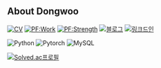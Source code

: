 ## About Dongwoo
   
[![CV](https://img.shields.io/badge/CV-100000?style=for-the-badge&logo=github&logoColor=white)](https://github.com/ddooom/ddooom/blob/main/CV%20%EA%B9%80%EB%8F%99%EC%9A%B0.pdf)
[![PF:Work](https://img.shields.io/badge/PORTFOLIO:Work_Experience-100000?style=for-the-badge&logo=github&logoColor=white)](https://github.com/ddooom/ddooom/blob/main/%EA%B2%BD%EB%A0%A5%20%ED%8F%AC%ED%8A%B8%ED%8F%B4%EB%A6%AC%EC%98%A4.pdf)
[![PF:Strength](https://img.shields.io/badge/PORTFOLIO:Strengths-100000?style=for-the-badge&logo=github&logoColor=white)](https://github.com/ddooom/ddooom/blob/main/%ED%8F%AC%ED%8A%B8%ED%8F%B4%EB%A6%AC%EC%98%A4%20(ver.%20210708).pdf)
[![블로그](https://img.shields.io/badge/Blog-red.svg?&style=for-the-badge)](https://ddooom.tistory.com/)
[![링크드인](https://img.shields.io/badge/LinkedIn-0077B5?style=for-the-badge&logo=linkedin&logoColor=white)](https://www.linkedin.com/in/%EB%8F%99%EC%9A%B0-%EA%B9%80-680a12229/)

![Python](https://img.shields.io/badge/Python-3776AB?style=flat-square&logo=Python&logoColor=white)
![Pytorch](https://img.shields.io/badge/Pytorch-EE4C2C?style=flat-square&logo=Pytorch&logoColor=white)
![MySQL](https://img.shields.io/badge/MySQL-4479A1?style=flat-square&logo=MySQL&logoColor=white)

[![Solved.ac프로필](http://mazassumnida.wtf/api/mini/generate_badge?boj=mrkim882)](https://solved.ac/mrkim882)

<!--
# badge format
<img src="https://img.shields.io/badge/아이콘이름-아이콘코드?style=flat-square&logo=아이콘이름&logoColor=white"/></a>

아이콘코드 : https://simpleicons.org/


# Table format
<table>
<tr>
<td width="493x" height="170px">
   

</td>
</tr>
<table>

# Git 통계
[![Anurag's GitHub stats](https://github-readme-stats.vercel.app/api?username=ddooom)](https://github.com/anuraghazra/github-readme-stats)

**ddooom/ddooom** is a ✨ _special_ ✨ repository because its `README.md` (this file) appears on your GitHub profile.

Here are some ideas to get you started:

- 🔭 I’m currently working on ...
- 🌱 I’m currently learning ...
- 👯 I’m looking to collaborate on ...
- 🤔 I’m looking for help with ...
- 💬 Ask me about ...
- 📫 How to reach me: ...
- 😄 Pronouns: ...
- ⚡ Fun fact: ...
-->
